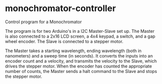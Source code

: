 # monochromator-controller
Control program for a Monochromator

The program is for two Arduino's in a I2C Master-Slave set up.
The Master is also connected to a 2x16 LCD screen, a 4x4 keypad, a switch, and a gap wheel encoder.
The Slave is connected to a stepper motor.

The Master takes a starting wavelength, ending wavelength (both in nanometers) and a sweep time (in seconds). It converts the inputs into an encoder count and a velocity, and transmits the velocity to the Slave, which drives the stepper motor. When the encoder has counted the appropriate number of counts, the Master sends a halt command to the Slave and stops the stepper motor.
